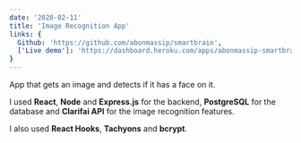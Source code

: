 ```yaml
---
date: '2020-02-11'
title: 'Image Recognition App'
links: {
  Github: 'https://github.com/abonmassip/smartbrain',
  ['Live demo']: 'https://dashboard.heroku.com/apps/abonmassip-smartbrain'
}
---
```


App that gets an image and detects if it has a face on it.

I used **React**, **Node** and **Express.js** for the backend, **PostgreSQL** for the database and **Clarifai API** for the image recognition features.

I also used **React Hooks**, **Tachyons** and **bcrypt**.